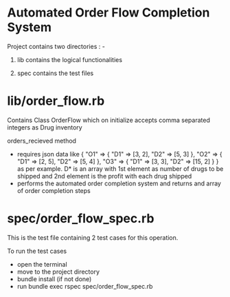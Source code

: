 # Automated Order Flow Completion System

Project contains two directories : -
  1. lib
    contains the logical functionalities

  2. spec
    contains the test files

# lib/order_flow.rb

Contains Class OrderFlow which on initialize accepts comma separated integers as Drug inventory

orders_recieved method
  - requires json data like
    {
      "O1" => {
        "D1" => [3, 2],
        "D2" => [5, 3]
      },
      "O2" => {
        "D1" => [2, 5],
        "D2" => [5, 4]
      },
      "O3" => {
        "D1" => [3, 3],
        "D2" => [15, 2]
      }
    }
    as per example.
    D* is an array with 1st element as number of drugs to be shipped and 2nd element is the profit with each drug shipped
  - performs the automated order completion system and returns and array of order completion steps


# spec/order_flow_spec.rb

This is the test file containing 2 test cases for this operation.

To run the test cases
  - open the terminal
  - move to the project directory
  - bundle install (if not done)
  - run bundle exec rspec spec/order_flow_spec.rb
